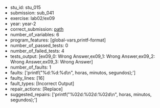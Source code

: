 - stu_id: stu_015	       
- submission: sub_041
- exercise: lab02/ex09
- year: year-2
- correct_submission: [path](https://github.com/pmorvalho/C-Pack-IPAs/blob/main/correct_submissions/year-2/lab02/ex09/ex09-stu_015-sub_040)
- number_of_variables: 6
- program_features: [global-vars,printf-format] 
- number_of_passed_tests: 0
- number_of_failed_tests: 4
- tests_output: [ex09_0: Wrong Answer,ex09_1: Wrong Answer,ex09_2: Wrong Answer,ex09_3: Wrong Answer]
- number_of_faults: 1
- faults: ['printf("%d:%d:%d\n", horas, minutos, segundos);']
- faulty_lines: [16]
- fault_types: [Incorrect Output]
- repair_actions: [Replace] 
- suggested_repairs: ['printf("%02d:%02d:%02d\n", horas, minutos, segundos);']
